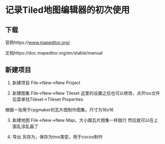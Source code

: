 # 记录Tiled地图编辑器的初次使用

## 下载

官网https://www.mapeditor.org/

文档https://doc.mapeditor.org/en/stable/manual

## 新建项目

1. 新建项目
File->New->New Project

2. 新建图集
File->New->New Tileset
这里的设置之后也可以修改，点开tsx文件后菜单找Tileset->Tileset Properties

根据一张用于rpgmaker的瓦片图制作图集，尺寸为16x16

3. 新建地图
File->New->New Map，大小跟瓦片图集一样就行
然后就可以在上面乱涂乱画了

4. 导出
另存为，保存为tmx类型，用于cocos制作
